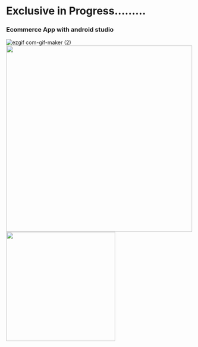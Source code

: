 # Exclusive in Progress.........
### Ecommerce App with android studio
![ezgif com-gif-maker (2)](https://user-images.githubusercontent.com/72886722/184281296-744b7f71-f8d5-40d4-bd25-55c1b60c1828.gif)
<img height="500" src="https://user-images.githubusercontent.com/72886722/187088658-97a7876a-0feb-43c6-8bc5-471330094a89.png">
<img width ="293" src="https://user-images.githubusercontent.com/72886722/187088652-6a2e4dbd-e7c6-4ef0-b8ac-e046ead21b17.png">

